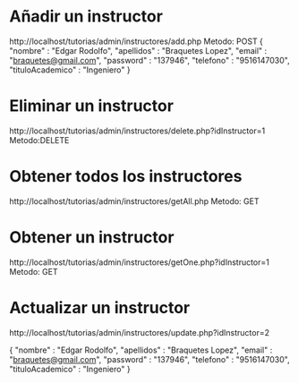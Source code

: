 # Añadir un instructor

http://localhost/tutorias/admin/instructores/add.php
Metodo: POST
{
  "nombre" : "Edgar Rodolfo",
  "apellidos" : "Braquetes Lopez",
  "email" : "braquetes@gmail.com",
  "password" : "137946",
  "telefono" : "9516147030",
  "tituloAcademico" : "Ingeniero"
}

# Eliminar un instructor

http://localhost/tutorias/admin/instructores/delete.php?idInstructor=1
Metodo:DELETE

# Obtener todos los instructores

http://localhost/tutorias/admin/instructores/getAll.php
Metodo: GET

# Obtener un instructor

http://localhost/tutorias/admin/instructores/getOne.php?idInstructor=1
Metodo: GET

# Actualizar un instructor

http://localhost/tutorias/admin/instructores/update.php?idInstructor=2

{
  "nombre" : "Edgar Rodolfo",
  "apellidos" : "Braquetes Lopez",
  "email" : "braquetes@gmail.com",
  "password" : "137946",
  "telefono" : "9516147030",
  "tituloAcademico" : "Ingeniero"
}
